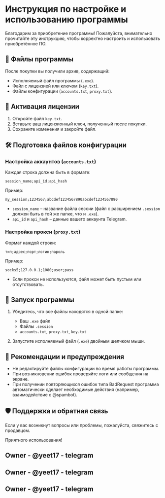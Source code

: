 
# Инструкция по настройке и использованию программы

Благодарим за приобретение программы! Пожалуйста, внимательно прочитайте эту инструкцию, чтобы корректно настроить и использовать приобретённое ПО.

## 📂 Файлы программы
После покупки вы получили архив, содержащий:
- Исполняемый файл программы (`.exe`).
- Файл с лицензией или ключом (`key.txt`).
- Файлы конфигурации (`accounts.txt`, `proxy.txt`).

## 🔑 Активация лицензии
1. Откройте файл `key.txt`.
2. Вставьте ваш лицензионный ключ, полученный после покупки.
3. Сохраните изменения и закройте файл.

## 🛠️ Подготовка файлов конфигурации
### Настройка аккаунтов (`accounts.txt`)
Каждая строка должна быть в формате:
```
session_name;api_id;api_hash
```
Пример:
```
my_session;1234567;abcdef1234567890abcdef1234567890
```

- `session_name` – название файла сессии (файл с расширением `.session` должен быть в той же папке, что и `.exe`).
- `api_id` и `api_hash` – данные вашего аккаунта Telegram.

### Настройка прокси (`proxy.txt`)
Формат каждой строки:
```
тип;адрес;порт;логин;пароль
```
Пример:
```
socks5;127.0.0.1;1080;user;pass
```
- Если прокси не используются, файл может быть пустым или отсутствовать.

## 🚀 Запуск программы
1. Убедитесь, что все файлы находятся в одной папке:
   - Ваш `.exe` файл
   - Файлы `.session`
   - `accounts.txt`, `proxy.txt`, `key.txt`

2. Запустите исполняемый файл (`.exe`) двойным щелчком мыши.

## 📌 Рекомендации и предупреждения
- Не редактируйте файлы конфигурации во время работы программы.
- При возникновении ошибок проверяйте логи или сообщения на экране.
- При получении повторяющихся ошибок типа BadRequest программа автоматически сделает необходимые действия (например, взаимодействие с @spambot).

## 🛡️ Поддержка и обратная связь
Если у вас возникнут вопросы или проблемы, пожалуйста, свяжитесь с продавцом.

Приятного использования!

## Owner - @yeet17 - telegram
## Owner - @yeet17 - telegram
## Owner - @yeet17 - telegram
